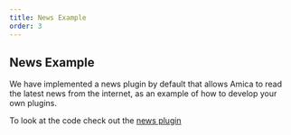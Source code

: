 ```yaml
---
title: News Example
order: 3
---
```



## News Example

We have implemented a news plugin by default that allows Amica to read the latest news from the internet, as an example of how to develop your own plugins.

To look at the code check out the [news plugin](https://github.com/semperai/amica/blob/master/src/features/plugins/news.ts)